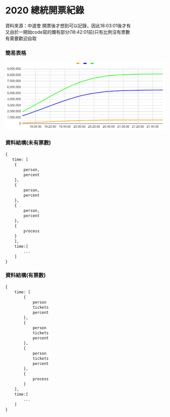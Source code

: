 # 2020 總統開票紀錄

資料來源：中選會 
開票後才想到可以記錄，因此18:03:01後才有  
又由於一開始code寫的爛有部分(18:42:01前)只有比例沒有票數  
有需要歡迎自取
### 簡易表格
![](chart.PNG)
### 資料結構(未有票數)

    {
       time: [
        {
    		person,
    		percent    	
        },
        {
    		person,
    		percent    	
        },
        {
    		person,
    		percent    	
        },
    	{
    		process
    	}
        ],
        time:[
            ...
        ]
    }

### 資料結構(有票數)

    {
        time: [
            {
                person
                tickets
                percent
            },
            {
                person
                tickets
                percent
            },
            {
                person
                tickets
                percent
            },
            {
                process
            }
        ],
        time:[
            ...
        ]
    }

